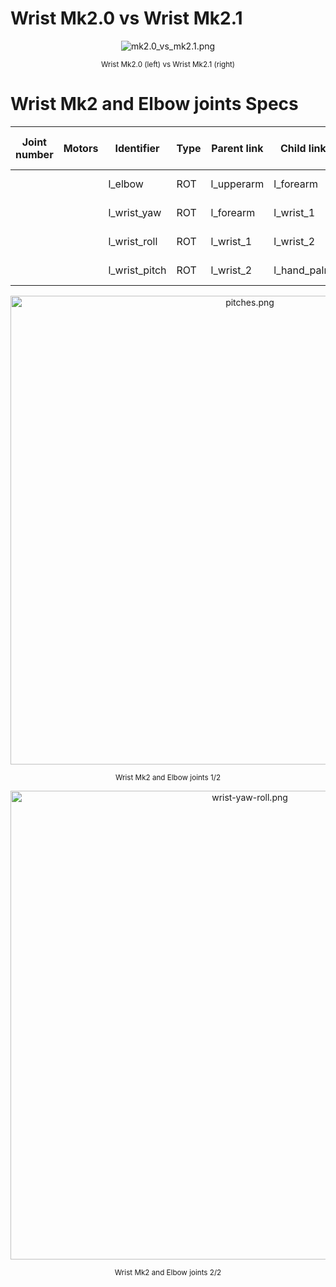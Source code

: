 # Wrist Mk2.0 vs Wrist Mk2.1
<p align="center">
  <img  src=    "../img/mk2.0_vs_mk2.1.png"
        title=  "mk2.0_vs_mk2.1.png"
        width=  "">
</p>
<p align="center">
  <sub>Wrist Mk2.0 (left) vs Wrist Mk2.1 (right)</sub>
</p>

# Wrist Mk2 and Elbow joints Specs

| Joint number | Motors | Identifier    | Type | Parent link | Child link  | Mk2.0 lower limit | Mk2.0 upper limit | Mk2.1 low. l. | Mk2.1 upp. l. | Notes        |
|--------------|--------|---------------|------|-------------|-------------|-------------------|-------------------|---------------|---------------|--------------|
|              |        | l_elbow       | ROT  | l_upperarm  | l_forearm   | -                 | -                 | -             | -             | E1 in fig.   |
|              |        | l_wrist_yaw   | ROT  | l_forearm   | l_wrist_1   | -92°              | 92°               | -92°          | 92°           | W1 in fig.   |
|              |        | l_wrist_roll  | ROT  | l_wrist_1   | l_wrist_2   | -62°              | 52°               | -33°          | 40°           | W2 in fig.   |
|              |        | l_wrist_pitch | ROT  | l_wrist_2   | l_hand_palm | -32°              | 32°               | -20°          | 20°           | W3 in fig.   |

<p align="center">
  <img  src=    "../img/pitches.png"
        title=  "pitches.png"
        width=  "750">
</p>
<p align="center">
  <sub>Wrist Mk2 and Elbow joints 1/2</sub>
</p>

<p align="center">
  <img  src=    "../img/wrist-yaw-roll.png"
        title=  "wrist-yaw-roll.png"
        width=  "750">
</p>
<p align="center">
  <sub>Wrist Mk2 and Elbow joints 2/2</sub>
</p>